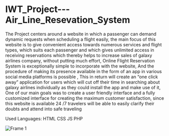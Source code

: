 # IWT_Project---Air_Line_Resevation_System

The Project centers around a website in which a passenger can demand 
dynamic requests when scheduling a flight easily, the main focus of this 
website is to give convenient access towards numerous services and flight 
types, which suits each passenger and which gives unlimited access in 
receiving reservations which thereby helps to increase sales of galaxy airlines 
company, without putting much effort, Online Flight Reservation System is 
exceptionally simple to incorporate with the website, And the procedure of 
making its presence available in the form of an app in various social media 
platforms is possible , This in return will create an “one click away” 
application for users which will cut off their time in searching about galaxy 
airlines individually as they could install the app and make use of it, One of 
our main goals was to create a user friendly interface and a fully customized 
interface for creating the maximum customer satisfaction, since this website 
is available 24 /7 travelers will be able to easily clarify their doubts and attend 
into safe traveling 

Used Languages:
HTML
CSS
JS
PHP

![Frame 1](https://user-images.githubusercontent.com/87405540/209427849-48b22c84-1c83-4cfc-a7a4-c2f17772938d.png)
